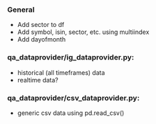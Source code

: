 ### General
* Add sector to df
* Add symbol, isin, sector, etc. using multiindex
* Add dayofmonth

### qa_dataprovider/ig_dataprovider.py: 
* historical (all timeframes) data
* realtime data?

### qa_dataprovider/csv_dataprovider.py:
* generic csv data using  pd.read_csv()

